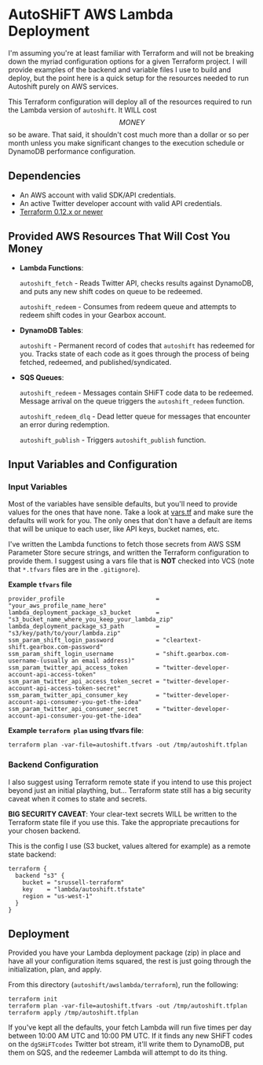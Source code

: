 # AutoSHiFT AWS Lambda Deployment

I'm assuming you're at least familiar with Terraform and will not be breaking down the myriad configuration options for 
a given Terraform project. I will provide examples of the backend and variable files I use to build and deploy, but 
the point here is a quick setup for the resources needed to run Autoshift purely on AWS services.

This Terraform configuration will deploy all of the resources required to run the Lambda version of `autoshift`. It
WILL cost $$MONEY$$ so be aware. That said, it shouldn't cost much more than a dollar or so per month unless you make 
significant changes to the execution schedule or DynamoDB performance configuration.

## Dependencies

* An AWS account with valid SDK/API credentials.
* An active Twitter developer account with valid API credentials.
* [Terraform 0.12.x or newer](https://www.terraform.io/downloads.html)

## Provided AWS Resources That Will Cost You Money

* **Lambda Functions**: 

    `autoshift_fetch`  - Reads Twitter API, checks results against DynamoDB, and puts any new shift codes on queue to
                         be redeemed.

    `autoshift_redeem` - Consumes from redeem queue and attempts to redeem shift codes in your Gearbox account.

* **DynamoDB Tables**: 

    `autoshift` - Permanent record of codes that `autoshift` has redeemed for you. Tracks state of each code as it goes 
                  through the process of being fetched, redeemed, and published/syndicated.

* **SQS Queues**: 

    `autoshift_redeem` - Messages contain SHiFT code data to be redeemed. Message arrival on the queue triggers the 
                         `autoshift_redeem` function.
    
    `autoshift_redeem_dlq` - Dead letter queue for messages that encounter an error during redemption.
    
    `autoshift_publish` - Triggers `autoshift_publish` function.

## Input Variables and Configuration

### Input Variables

Most of the variables have sensible defaults, but you'll need to provide values for the ones that have none. Take a 
look at [vars.tf](./vars.tf) and make sure the defaults will work for you. The only ones that don't have a default are 
items that will be unique to each user, like API keys, bucket names, etc.

I've written the Lambda functions to fetch those secrets from AWS SSM Parameter Store secure strings, and written the 
Terraform configuration to provide them. I suggest using a vars file that is **NOT** checked into VCS (note that 
`*.tfvars` files are in the `.gitignore`).

**Example `tfvars` file**

```hcl
provider_profile                          = "your_aws_profile_name_here"
lambda_deployment_package_s3_bucket       = "s3_bucket_name_where_you_keep_your_lambda_zip"
lambda_deployment_package_s3_path         = "s3/key/path/to/your/lambda.zip"
ssm_param_shift_login_password            = "cleartext-shift.gearbox.com-password"
ssm_param_shift_login_username            = "shift.gearbox.com-username-(usually an email address)"
ssm_param_twitter_api_access_token        = "twitter-developer-account-api-access-token"
ssm_param_twitter_api_access_token_secret = "twitter-developer-account-api-access-token-secret"
ssm_param_twitter_api_consumer_key        = "twitter-developer-account-api-consumer-you-get-the-idea"
ssm_param_twitter_api_consumer_secret     = "twitter-developer-account-api-consumer-you-get-the-idea"
```

**Example `terraform plan` using tfvars file**:

```
terraform plan -var-file=autoshift.tfvars -out /tmp/autoshift.tfplan
```

### Backend Configuration

I also suggest using Terraform remote state if you intend to use this project beyond just an initial plaything, but...
Terraform state still has a big security caveat when it comes to state and secrets.

**BIG SECURITY CAVEAT**: Your clear-text secrets WILL be written to the Terraform state file if you use this. Take the 
appropriate precautions for your chosen backend.

This is the config I use (S3 bucket, values altered for example) as a remote state backend:

```hcl
terraform {
  backend "s3" {
    bucket = "srussell-terraform"
    key    = "lambda/autoshift.tfstate"
    region = "us-west-1"
  }
}
```

## Deployment

Provided you have your Lambda deployment package (zip) in place and have all your configuration items squared, the rest
is just going through the initialization, plan, and apply.

From this directory (`autoshift/awslambda/terraform`), run the following:

```
terraform init
terraform plan -var-file=autoshift.tfvars -out /tmp/autoshift.tfplan
terraform apply /tmp/autoshift.tfplan
```

If you've kept all the defaults, your fetch Lambda will run five times per day between 10:00 AM UTC and 10:00 PM UTC. If
it finds any new SHiFT codes on the `dgSHiFTcodes` Twitter bot stream, it'll write them to DynamoDB, put them on SQS, 
and the redeemer Lambda will attempt to do its thing.
